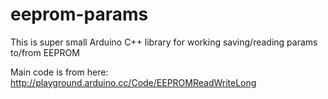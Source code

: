# eeprom-params
This is super small Arduino C++ library for working saving/reading params to/from EEPROM

Main code is from here:
http://playground.arduino.cc/Code/EEPROMReadWriteLong
